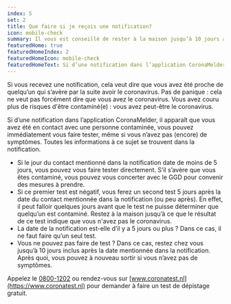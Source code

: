 ```yaml
---
index: 5
set: 2
title: Que faire si je reçois une notification?
icon: mobile-check
summary: Il vous est conseillé de rester à la maison jusqu’à 10 jours après la date du contact. Vous avez des symptômes? Faites-vous tester.
featuredHome: true
featuredHomeIndex: 2
featuredHomeIcon: mobile-check
featuredHomeText: Si d’une notification dans l’application CoronaMelder, il apparaît que vous avez été en contact avec une personne contaminée, vous pouvez immédiatement vous faire tester, même si vous n’avez pas (encore) de symptômes.
---
```

Si vous recevez une notification, cela veut dire que vous avez été proche de quelqu’un qui s’avère par la suite avoir le coronavirus. Pas de panique : cela ne veut pas forcément dire que vous avez le coronavirus. Vous avez couru plus de risques d'être contaminé(e) : vous avez peut-être le coronavirus.

Si d’une notification dans l’application CoronaMelder, il apparaît que vous avez été en contact avec une personne contaminée, vous pouvez immédiatement vous faire tester, même si vous n’avez pas (encore) de symptômes. Toutes les informations à ce sujet se trouvent dans la notification.

- Si le jour du contact mentionné dans la notification date de moins de 5 jours, vous pouvez vous faire tester directement. S’il s’avère que vous êtes contaminé, vous pouvez vous concerter avec le GGD pour convenir des mesures à prendre.
- Si ce premier test est négatif, vous ferez un second test 5 jours après la date du contact mentionnée dans la notification (ou peu après). En effet, il peut falloir quelques jours avant que le test ne puisse déterminer que quelqu’un est contaminé. Restez à la maison jusqu’à ce que le résultat de ce test indique que vous n'avez pas le coronavirus.
- La date de la notification est-elle d’il y a 5 jours ou plus ? Dans ce cas, il ne faut faire qu’un seul test. 
- Vous ne pouvez pas faire de test ? Dans ce cas, restez chez vous jusqu’à 10 jours inclus après la date mentionnée dans la notification. Après quoi, vous pouvez à nouveau sortir si vous n’avez pas de symptômes.

Appelez le [0800-1202](tel:+318001202) ou rendez-vous sur [www.coronatest.nl](https://www.coronatest.nl) pour demander à faire un test de dépistage gratuit.
